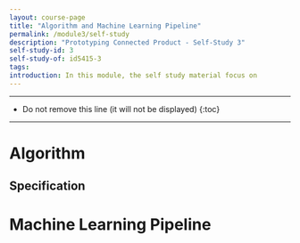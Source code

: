 ```yaml
---
layout: course-page
title: "Algorithm and Machine Learning Pipeline"
permalink: /module3/self-study
description: "Prototyping Connected Product - Self-Study 3"
self-study-id: 3
self-study-of: id5415-3
tags:
introduction: In this module, the self study material focus on 
---
```


---

* Do not remove this line (it will not be displayed)
{:toc}

---

# Algorithm


## Specification


# Machine Learning Pipeline

